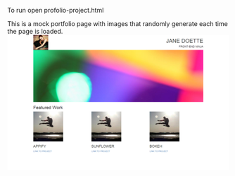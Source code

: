 To run open profolio-project.html

This is a mock portfolio page with images that randomly generate each time the page is loaded. 
![](images/mockup.png)
